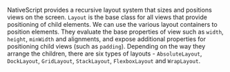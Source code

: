 NativeScript provides a recursive layout system that sizes and positions views on the screen.
`Layout` is the base class for all views that provide positioning of child elements.
We can use the various layout containers to position elements. 
They evaluate the base properties of view such as `width`, `height`, `minWidth` and alignments, and expose additional properties for positioning child views (such as `padding`). 
Depending on the way they arrange the children, there are six types of layouts - `AbsoluteLayout`, `DockLayout`, `GridLayout`, `StackLayout`, `FlexboxLayout` and `WrapLayout`.